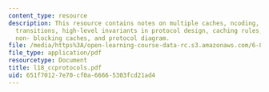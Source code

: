 ```yaml
---
content_type: resource
description: This resource contains notes on multiple caches, ncoding, implications,
  transitions, high-level invariants in protocol design, caching rules, rules, messages,
  non- blocking caches, and protocol diagram.
file: /media/https%3A/open-learning-course-data-rc.s3.amazonaws.com/6-823-computer-system-architecture-fall-2005/651f70127e70cf0a66665303fcd21ad4_l18_ccprotocols.pdf
file_type: application/pdf
resourcetype: Document
title: l18_ccprotocols.pdf
uid: 651f7012-7e70-cf0a-6666-5303fcd21ad4
---
```

